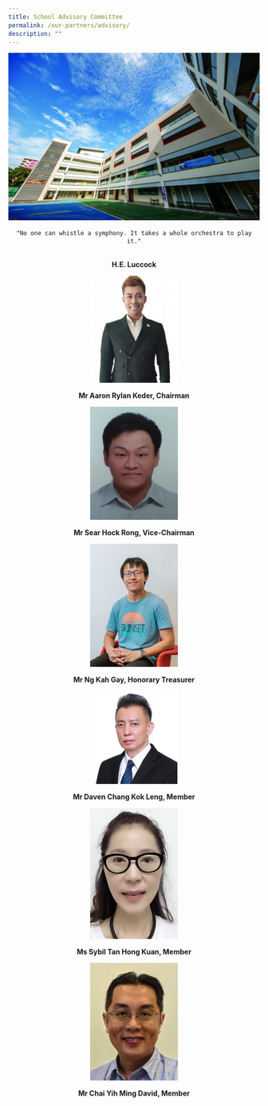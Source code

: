 ```yaml
---
title: School Advisory Committee
permalink: /our-partners/advisory/
description: ""
---
```

<center>

<img src="/images/Our-Heritage-e1570003294657.jpg">

	"No one can whistle a symphony. It takes a whole orchestra to play it."

<br><b>H.E. Luccock</b>

<img style="width:35%" src="/images/aaron.jpg">

<b>Mr Aaron Rylan Keder, Chairman</b>
	

<img style="width:35%" src="/images/Sear%20Hock%20Rong.jpg">

<b>Mr Sear Hock Rong, Vice-Chairman</b>
	

<img style="width:35%" src="/images/ng-kah.jpg">

<b>Mr Ng Kah Gay, Honorary Treasurer</b>
	

<img style="width:35%" src="/images/Daven.jpg">

<b>Mr Daven Chang Kok Leng, Member</b>
	

<img style="width:35%" src="/images/Sybil%20Tan.jpg">

<b>Ms Sybil Tan Hong Kuan, Member</b>
	

<img style="width:35%" src="/images/david.jpg">

<b>Mr Chai Yih Ming David, Member</b>
</center>